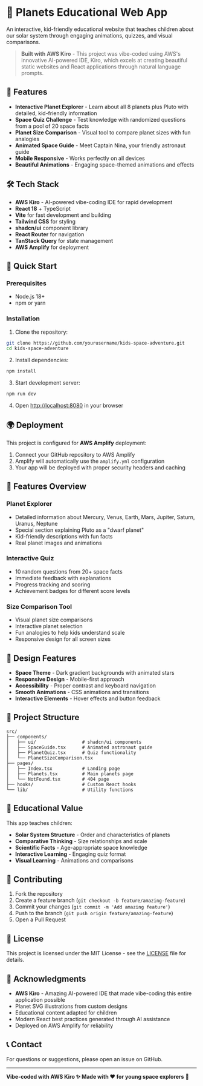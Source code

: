 # 🚀 Planets Educational Web App

An interactive, kid-friendly educational website that teaches children about our solar system through engaging animations, quizzes, and visual comparisons.

> **Built with AWS Kiro** - This project was vibe-coded using AWS's innovative AI-powered IDE, Kiro, which excels at creating beautiful static websites and React applications through natural language prompts.

## 🌟 Features

- **Interactive Planet Explorer** - Learn about all 8 planets plus Pluto with detailed, kid-friendly information
- **Space Quiz Challenge** - Test knowledge with randomized questions from a pool of 20 space facts
- **Planet Size Comparison** - Visual tool to compare planet sizes with fun analogies
- **Animated Space Guide** - Meet Captain Nina, your friendly astronaut guide
- **Mobile Responsive** - Works perfectly on all devices
- **Beautiful Animations** - Engaging space-themed animations and effects

## 🛠️ Tech Stack

- **AWS Kiro** - AI-powered vibe-coding IDE for rapid development
- **React 18** + TypeScript
- **Vite** for fast development and building
- **Tailwind CSS** for styling
- **shadcn/ui** component library
- **React Router** for navigation
- **TanStack Query** for state management
- **AWS Amplify** for deployment

## 🚀 Quick Start

### Prerequisites
- Node.js 18+ 
- npm or yarn

### Installation

1. Clone the repository:
```bash
git clone https://github.com/yourusername/kids-space-adventure.git
cd kids-space-adventure
```

2. Install dependencies:
```bash
npm install
```

3. Start development server:
```bash
npm run dev
```

4. Open [http://localhost:8080](http://localhost:8080) in your browser

## 🌍 Deployment

This project is configured for **AWS Amplify** deployment:

1. Connect your GitHub repository to AWS Amplify
2. Amplify will automatically use the `amplify.yml` configuration
3. Your app will be deployed with proper security headers and caching

## 📱 Features Overview

### Planet Explorer
- Detailed information about Mercury, Venus, Earth, Mars, Jupiter, Saturn, Uranus, Neptune
- Special section explaining Pluto as a "dwarf planet"
- Kid-friendly descriptions with fun facts
- Real planet images and animations

### Interactive Quiz
- 10 random questions from 20+ space facts
- Immediate feedback with explanations
- Progress tracking and scoring
- Achievement badges for different score levels

### Size Comparison Tool
- Visual planet size comparisons
- Interactive planet selection
- Fun analogies to help kids understand scale
- Responsive design for all screen sizes

## 🎨 Design Features

- **Space Theme** - Dark gradient backgrounds with animated stars
- **Responsive Design** - Mobile-first approach
- **Accessibility** - Proper contrast and keyboard navigation
- **Smooth Animations** - CSS animations and transitions
- **Interactive Elements** - Hover effects and button feedback

## 🔧 Project Structure

```
src/
├── components/
│   ├── ui/                 # shadcn/ui components
│   ├── SpaceGuide.tsx      # Animated astronaut guide
│   ├── PlanetQuiz.tsx      # Quiz functionality
│   └── PlanetSizeComparison.tsx
├── pages/
│   ├── Index.tsx           # Landing page
│   ├── Planets.tsx         # Main planets page
│   └── NotFound.tsx        # 404 page
├── hooks/                  # Custom React hooks
└── lib/                    # Utility functions
```

## 🌟 Educational Value

This app teaches children:
- **Solar System Structure** - Order and characteristics of planets
- **Comparative Thinking** - Size relationships and scale
- **Scientific Facts** - Age-appropriate space knowledge
- **Interactive Learning** - Engaging quiz format
- **Visual Learning** - Animations and comparisons

## 🤝 Contributing

1. Fork the repository
2. Create a feature branch (`git checkout -b feature/amazing-feature`)
3. Commit your changes (`git commit -m 'Add amazing feature'`)
4. Push to the branch (`git push origin feature/amazing-feature`)
5. Open a Pull Request

## 📄 License

This project is licensed under the MIT License - see the [LICENSE](LICENSE) file for details.

## 🙏 Acknowledgments

- **AWS Kiro** - Amazing AI-powered IDE that made vibe-coding this entire application possible
- Planet SVG illustrations from custom designs
- Educational content adapted for children
- Modern React best practices generated through AI assistance
- Deployed on AWS Amplify for reliability

## 📞 Contact

For questions or suggestions, please open an issue on GitHub.

---

**Vibe-coded with AWS Kiro ✨ Made with ❤️ for young space explorers** 🌌